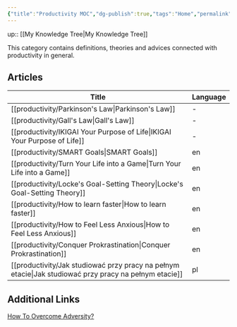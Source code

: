 ```yaml
---
{"title":"Productivity MOC","dg-publish":true,"tags":"Home","permalink":"/productivity/productivity/","dgPassFrontmatter":true}
---
```


up:: [[My Knowledge Tree\|My Knowledge Tree]]


This category contains definitions, theories and advices connected with productivity in general.

## Articles
| Title                                                                                                    | Language |
| -------------------------------------------------------------------------------------------------------- | -------- |
| [[productivity/Parkinson's Law\|Parkinson's Law]]                                                     | \-       |
| [[productivity/Gall's Law\|Gall's Law]]                                                               | \-       |
| [[productivity/IKIGAI Your Purpose of Life\|IKIGAI Your Purpose of Life]]                             | \-       |
| [[productivity/SMART Goals\|SMART Goals]]                                                             | en       |
| [[productivity/Turn Your Life into a Game\|Turn Your Life into a Game]]                               | en       |
| [[productivity/Locke's Goal-Setting Theory\|Locke's Goal-Setting Theory]]                             | en       |
| [[productivity/How to learn faster\|How to learn faster]]                                             | en       |
| [[productivity/How to Feel Less Anxious\|How to Feel Less Anxious]]                                   | en       |
| [[productivity/Conquer Prokrastination\|Conquer Prokrastination]]                                     | en       |
| [[productivity/Jak studiować przy pracy na pełnym etacie\|Jak studiować przy pracy na pełnym etacie]] | pl       |


## Additional Links

[How To Overcome Adversity?](https://www.youtube.com/watch?v=61bMGNL6MrM)
